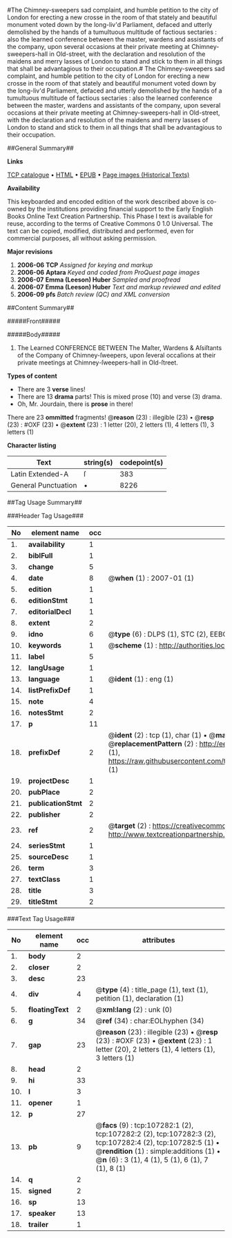 #The Chimney-sweepers sad complaint, and humble petition to the city of London for erecting a new crosse in the room of that stately and beautiful monument voted down by the long-liv'd Parliament, defaced and utterly demolished by the hands of a tumultuous multitude of factious sectaries : also the learned conference between the master, wardens and assistants of the company, upon several occasions at their private meeting at Chimney-sweepers-hall in Old-street, with the declaration and resolution of the maidens and merry lasses of London to stand and stick to them in all things that shall be advantagious to their occupation.#
The Chimney-sweepers sad complaint, and humble petition to the city of London for erecting a new crosse in the room of that stately and beautiful monument voted down by the long-liv'd Parliament, defaced and utterly demolished by the hands of a tumultuous multitude of factious sectaries : also the learned conference between the master, wardens and assistants of the company, upon several occasions at their private meeting at Chimney-sweepers-hall in Old-street, with the declaration and resolution of the maidens and merry lasses of London to stand and stick to them in all things that shall be advantagious to their occupation.

##General Summary##

**Links**

[TCP catalogue](http://www.ota.ox.ac.uk/tcp/)  • 
[HTML](http://tei.it.ox.ac.uk/tcp/Texts-HTML/free/A32/A32861.html)  • 
[EPUB](http://tei.it.ox.ac.uk/tcp/Texts-EPUB/free/A32/A32861.epub) • 
[Page images (Historical Texts)](https://data.historicaltexts.jisc.ac.uk/view?pubId=eebo-18271813e&pageId=eebo-18271813e-107282-1)

**Availability**

This keyboarded and encoded edition of the
	       work described above is co-owned by the institutions
	       providing financial support to the Early English Books
	       Online Text Creation Partnership. This Phase I text is
	       available for reuse, according to the terms of Creative
	       Commons 0 1.0 Universal. The text can be copied,
	       modified, distributed and performed, even for
	       commercial purposes, all without asking permission.

**Major revisions**

1. __2006-06__ __TCP__ *Assigned for keying and markup*
1. __2006-06__ __Aptara__ *Keyed and coded from ProQuest page images*
1. __2006-07__ __Emma (Leeson) Huber__ *Sampled and proofread*
1. __2006-07__ __Emma (Leeson) Huber__ *Text and markup reviewed and edited*
1. __2006-09__ __pfs__ *Batch review (QC) and XML conversion*

##Content Summary##

#####Front#####

#####Body#####

1. The Learned
CONFERENCE
BETWEEN
The Maſter, Wardens & Aſsiſtants
of the Company of Chimney-ſweepers, upon ſeveral
occaſions at their private meetings at Chimney-ſweepers-hall
in Old-ſtreet.

**Types of content**

  * There are 3 **verse** lines!
  * There are 13 **drama** parts! This is mixed prose (10) and verse (3) drama.
  * Oh, Mr. Jourdain, there is **prose** in there!

There are 23 **ommitted** fragments! 
 @__reason__ (23) : illegible (23)  •  @__resp__ (23) : #OXF (23)  •  @__extent__ (23) : 1 letter (20), 2 letters (1), 4 letters (1), 3 letters (1)

**Character listing**


|Text|string(s)|codepoint(s)|
|---|---|---|
|Latin Extended-A|ſ|383|
|General Punctuation|•|8226|

##Tag Usage Summary##

###Header Tag Usage###

|No|element name|occ|attributes|
|---|---|---|---|
|1.|__availability__|1||
|2.|__biblFull__|1||
|3.|__change__|5||
|4.|__date__|8| @__when__ (1) : 2007-01 (1)|
|5.|__edition__|1||
|6.|__editionStmt__|1||
|7.|__editorialDecl__|1||
|8.|__extent__|2||
|9.|__idno__|6| @__type__ (6) : DLPS (1), STC (2), EEBO-CITATION (1), OCLC (1), VID (1)|
|10.|__keywords__|1| @__scheme__ (1) : http://authorities.loc.gov/ (1)|
|11.|__label__|5||
|12.|__langUsage__|1||
|13.|__language__|1| @__ident__ (1) : eng (1)|
|14.|__listPrefixDef__|1||
|15.|__note__|4||
|16.|__notesStmt__|2||
|17.|__p__|11||
|18.|__prefixDef__|2| @__ident__ (2) : tcp (1), char (1)  •  @__matchPattern__ (2) : ([0-9\-]+):([0-9IVX]+) (1), (.+) (1)  •  @__replacementPattern__ (2) : http://eebo.chadwyck.com/downloadtiff?vid=$1&page=$2 (1), https://raw.githubusercontent.com/textcreationpartnership/Texts/master/tcpchars.xml#$1 (1)|
|19.|__projectDesc__|1||
|20.|__pubPlace__|2||
|21.|__publicationStmt__|2||
|22.|__publisher__|2||
|23.|__ref__|2| @__target__ (2) : https://creativecommons.org/publicdomain/zero/1.0/ (1), http://www.textcreationpartnership.org/docs/. (1)|
|24.|__seriesStmt__|1||
|25.|__sourceDesc__|1||
|26.|__term__|3||
|27.|__textClass__|1||
|28.|__title__|3||
|29.|__titleStmt__|2||


###Text Tag Usage###

|No|element name|occ|attributes|
|---|---|---|---|
|1.|__body__|2||
|2.|__closer__|2||
|3.|__desc__|23||
|4.|__div__|4| @__type__ (4) : title_page (1), text (1), petition (1), declaration (1)|
|5.|__floatingText__|2| @__xml:lang__ (2) : unk (0)|
|6.|__g__|34| @__ref__ (34) : char:EOLhyphen (34)|
|7.|__gap__|23| @__reason__ (23) : illegible (23)  •  @__resp__ (23) : #OXF (23)  •  @__extent__ (23) : 1 letter (20), 2 letters (1), 4 letters (1), 3 letters (1)|
|8.|__head__|2||
|9.|__hi__|33||
|10.|__l__|3||
|11.|__opener__|1||
|12.|__p__|27||
|13.|__pb__|9| @__facs__ (9) : tcp:107282:1 (2), tcp:107282:2 (2), tcp:107282:3 (2), tcp:107282:4 (2), tcp:107282:5 (1)  •  @__rendition__ (1) : simple:additions (1)  •  @__n__ (6) : 3 (1), 4 (1), 5 (1), 6 (1), 7 (1), 8 (1)|
|14.|__q__|2||
|15.|__signed__|2||
|16.|__sp__|13||
|17.|__speaker__|13||
|18.|__trailer__|1||
